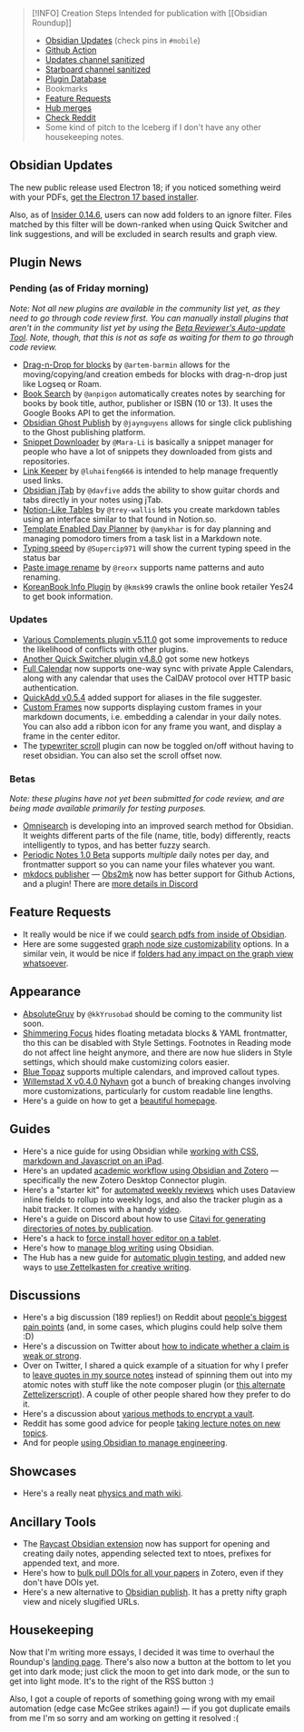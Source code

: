 > [!INFO] Creation Steps
> Intended for publication with [[Obsidian Roundup]]
> - [Obsidian Updates](https://forum.obsidian.md/c/announcements/13) (check pins in `#mobile`)
> - [Github Action](https://github.com/argenos/obsidian_roundup/actions)
> -  [Updates channel sanitized](https://zhout-public-downloadable.s3.amazonaws.com/obsidian/updates.md) 
> - [Starboard channel sanitized](https://zhout-public-downloadable.s3.amazonaws.com/obsidian/starboard.md)
> - [Plugin Database](https://obsidian-plugin-stats.vercel.app/updates)
> - Bookmarks
> - [Feature Requests](https://forum.obsidian.md/c/feature-requests/8)
> -  [Hub merges](https://github.com/obsidian-community/obsidian-hub/pulls?q=is%3Apr+is%3Amerged+sort%3Aupdated-desc+-label%3A%22scripted+update%22+-label%3A%22hub+tools+%26+scripts%22+%3E+)
> - [Check Reddit](https://www.reddit.com/r/ObsidianMD/)
> - Some kind of pitch to the Iceberg if I don't have any other housekeeping notes. 

## Obsidian Updates

The new public release used Electron 18; if you noticed something weird with your PDFs, [get the Electron 17 based installer](https://forum.obsidian.md/t/obsidian-release-v0-14-5/35094). 

Also, as of [Insider 0.14.6](https://forum.obsidian.md/t/obsidian-release-v0-14-6-insider-build/35640), users can now add folders to an ignore filter. Files matched by this filter will be down-ranked when using Quick Switcher and link suggestions, and will be excluded in search results and graph view. 

## Plugin News

### Pending (as of Friday morning)

_Note: Not all new plugins are available in the community list yet, as they need to go through code review first. You can manually install plugins that aren't in the community list yet by using the [Beta Reviewer's Auto-update Tool](https://github.com/TfTHacker/obsidian42-brat). Note, though, that this is not as safe as waiting for them to go through code review._

- [Drag-n-Drop for blocks](https://github.com/artem-barmin/obsidian-block-drag-n-drop) by `@artem-barmin`  allows for the moving/copying/and creation embeds for blocks with drag-n-drop just like Logseq or Roam. 
- [Book Search](https://github.com/anpigon/obsidian-book-search-plugin) by `@anpigon`  automatically creates notes by searching for books by book title, author, publisher or ISBN (10 or 13). It uses the Google Books API to get the information.
- [Obsidian Ghost Publish](https://github.com/jaynguyens/obsidian-ghost-publish) by `@jaynguyens`  allows for single click publishing to the Ghost publishing platform. 
- [Snippet Downloader](https://github.com/Mara-Li/obsidian-snippet-downloader) by `@Mara-Li`  is basically a snippet manager for people who have a lot of snippets they downloaded from gists and repositories. 
- [Link Keeper](https://github.com/luhaifeng666/obsidian-link-keeper) by `@luhaifeng666`  is intended to help manage frequently used links.  
- [Obsidian jTab](https://github.com/davfive/obsidian-jtab) by `@davfive`  adds the ability to show guitar chords and tabs directly in your notes using jTab. 
- [Notion-Like Tables](https://github.com/trey-wallis/obsidian-notion-like-tables) by `@trey-wallis`  lets you create markdown tables using an interface similar to that found in Notion.so. 
- [Template Enabled Day Planner](https://github.com/amykhar/obsidian-day-planner-with-templates) by `@amykhar`  is for day planning and managing pomodoro timers from a task list in a Markdown note.
- [Typing speed](https://github.com/Supercip971/obsidian-typing-speed) by `@Supercip971`  will show the current typing speed in the status bar 
- [Paste image rename](https://github.com/reorx/obsidian-paste-image-rename) by `@reorx`  supports name patterns and auto renaming.
- [KoreanBook Info Plugin](https://github.com/kmsk99/kr-book-info-plugin) by `@kmsk99`  crawls the  online book retailer Yes24 to get book information. 

### Updates

* [Various Complements plugin v5.11.0](https://github.com/tadashi-aikawa/obsidian-various-complements-plugin/releases/tag/5.11.0) got some improvements to reduce the likelihood of conflicts with other plugins. 
* [Another Quick Switcher plugin v4.8.0](https://github.com/tadashi-aikawa/obsidian-another-quick-switcher/releases/tag/4.8.0) got some new hotkeys
* [Full Calendar](https://github.com/davish/obsidian-full-calendar) now supports one-way sync with private Apple Calendars, along with any calendar that uses the CalDAV protocol over HTTP basic authentication.
* [QuickAdd v0.5.4](https://github.com/chhoumann/quickadd) added support for aliases in the file suggester.
* [Custom Frames](https://github.com/Ellpeck/ObsidianCustomFrames#%EF%B8%8F-markdown-mode) now supports displaying custom frames in your markdown documents, i.e. embedding a calendar in your daily notes. You can also add a ribbon icon for any frame you want, and display a frame in the center editor.
* The [typewriter scroll](https://github.com/deathau/cm-typewriter-scroll-obsidian/releases/tag/0.2.2) plugin can now be toggled on/off without having to reset obsidian. You can also set the scroll offset now. 

### Betas

_Note: these plugins have not yet been submitted for code review, and are being made available primarily for testing purposes._

* [Omnisearch](https://github.com/scambier/obsidian-omnisearch) is developing into an improved search method for Obsidian. It weights different parts of the file (name, title, body) differently, reacts intelligently to typos, and has better fuzzy search. 
* [Periodic Notes 1.0 Beta](https://github.com/liamcain/obsidian-periodic-notes) supports _multiple_ daily notes per day, and frontmatter support so you can name your files whatever you want. 
* [mkdocs publisher](https://github.com/Mara-Li/obsidian-mkdocs-publisher) — [Obs2mk](https://github.com/Mara-Li/mkdocs_obsidian_publish) now has better support for Github Actions, and a plugin! There are [more details in Discord](https://discord.com/channels/686053708261228577/855181471643861002/963373533688397875)

 ## Feature Requests

* It really would be nice if we could [search pdfs from inside of Obsidian](https://forum.obsidian.md/t/search-a-pdf/15079). 
* Here are some suggested [graph node size customizability](https://forum.obsidian.md/t/allow-to-configure-how-node-size-is-calculated/4247) options. In a similar vein, it would be nice if [folders had any impact on the graph view whatsoever](https://forum.obsidian.md/t/cluster-notes-in-graph-view/2493/2). 

## Appearance

* [AbsoluteGruv](https://github.com/kkYrusobad/AbsoluteGruv) by `@kkYrusobad`  should be coming to the community list soon. 
* [Shimmering Focus](https://chrisgrieser.github.io/shimmering-focus/) hides floating metadata blocks & YAML frontmatter, tho this can be disabled with Style Settings. Footnotes in Reading mode do not affect line height anymore, and there are now hue sliders in Style settings, which should make customizing colors easier. 
* [Blue Topaz](https://github.com/whyt-byte/Blue-Topaz_Obsidian-css) supports multiple calendars, and improved callout types. 
* [Willemstad X v0.4.0 Nyhavn](https://github.com/tingmelvin/willemstad-x/releases/tag/v0.4.0) got a bunch of breaking changes involving more customizations, particularly for custom readable line lengths. 
* Here's a guide on how to get a [beautiful homepage](https://github.com/Rainbell129/Obsidian-Homepage). 

## Guides

* Here's a nice guide for using Obsidian while [working with CSS, markdown and Javascript on an iPad](https://tfthacker.medium.com/customizing-obsidian-on-your-ipad-8b71019a276c).
* Here's an updated [academic workflow using Obsidian and Zotero](https://medium.com/@alexandraphelan/an-academic-workflow-zotero-obsidian-56bf918d51ab) — specifically the new Zotero Desktop Connector plugin. 
* Here's a "starter kit" for [automated weekly reviews](https://github.com/Pamela-Wang/Automated-Obsidian-Weekly-Review) which uses Dataview inline fields to rollup into weekly logs, and also the tracker plugin as a habit tracker.  It comes with a handy [video](https://youtu.be/tUWjyzvljfs). 
* Here's a guide on Discord about how to use [Citavi for generating directories of notes by publication](https://discord.com/channels/686053708261228577/722584061087842365/964112036080525312).
* Here's a hack to [force install hover editor on a tablet](https://twitter.com/TfTHacker/status/1510329797003644940). 
* Here's how to [manage blog writing](https://jamierubin.net/2022/04/12/practically-paperless-with-obsidian-episode-26-use-case-managing-my-blog-writing-in-obsidian/) using Obsidian. 
* The Hub has a new guide for [automatic plugin testing](https://publish.obsidian.md/hub/04+-+Guides%2C+Workflows%2C+%26+Courses/for+Plugin+Developers+to+Automate+Tests), and added new ways to [use Zettelkasten for creative writing](https://publish.obsidian.md/hub/04+-+Guides%2C+Workflows%2C+%26+Courses/for+Creative+Writing).

## Discussions

* Here's a big discussion (189 replies!) on Reddit about [people's biggest pain points](https://www.reddit.com/r/ObsidianMD/comments/u2lvho/what_are_some_of_your_current_frustrations_with/) (and, in some cases, which plugins could help solve them :D)
* Here's a discussion on Twitter about [how to indicate whether a claim is weak or strong](https://twitter.com/syncretizm/status/1514967364827185159). 
* Over on Twitter, I shared a quick example of a situation for why I prefer to [leave quotes in my source notes](https://twitter.com/EleanorKonik/status/1514619474007113739) instead of spinning them out into my atomic notes with stuff like the note composer plugin (or [this alternate Zettelizerscript](http://discordapp.com/channels/686053708261228577/710585052769157141/960549102247116840)). A couple of other people shared how they prefer to do it. 
* Here's a discussion about [various methods to encrypt a vault](https://www.reddit.com/r/ObsidianMD/comments/u3nsf6/passwordlock_vaults/).
* Reddit has some good advice for people [taking lecture notes on new topics](https://www.reddit.com/r/ObsidianMD/comments/u2uoj7/what_the_hell_do_we_do_about_lectures_newby_in/). 
* And for people [using Obsidian to manage engineering](https://www.reddit.com/r/ObsidianMD/comments/u0fdxf/does_anyone_use_obsidian_in_an_engineering/). 

## Showcases

* Here's a really neat [physics and math wiki](https://publish.obsidian.md/myquantumwell/Quantum+Mechanics/Unitary+transformations+in+quantum+mechanics). 

## Ancillary Tools

* The [Raycast Obsidian extension](https://www.raycast.com/marcjulian/obsidian) now has support for opening and creating daily notes, appending selected text to ntoes, prefixes for appended text, and more. 
* Here's how to [bulk pull DOIs for all your papers](https://twitter.com/ymshulman/status/1482521841512157187) in Zotero, even if they don't have DOIs yet. 
* Here's a new alternative to [Obsidian publish](https://www.reddit.com/r/ObsidianMD/comments/u3irg6/a_free_simple_good_looking_alternative_to/). It has a pretty nifty graph view and nicely slugified URLs. 

## Housekeeping

Now that I'm writing more essays, I decided it was time to overhaul the Roundup's [landing page](https://www.obsidianroundup.org/). There's also now a button at the bottom to let you get into dark mode; just click the moon to get into dark mode, or the sun to get into light mode. It's to the right of the RSS button :) 

Also, I got a couple of reports of something going wrong with my email automation (edge case McGee strikes again!) — if you got duplicate emails from me I'm so sorry and am working on getting it resolved :( 